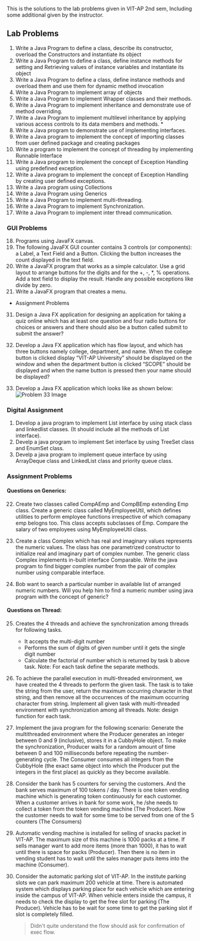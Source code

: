 This is the solutions to the lab problems given in VIT-AP 2nd sem, Including some additional given by the instructor.

## Lab Problems

1. Write a Java Program to define a class, describe its constructor, overload the Constructors
   and instantiate its object
2. Write a Java Program to define a class, define instance methods for setting and Retrieving
   values of instance variables and instantiate its object
3. Write a Java Program to define a class, define instance methods and overload them and use
   them for dynamic method invocation
4. Write a Java Program to implement array of objects
5. Write a Java Program to implement Wrapper classes and their methods.
6. Write a Java Program to implement inheritance and demonstrate use of method overriding.
7. Write a Java Program to implement multilevel inheritance by applying various access
   controls to its data members and methods. \*
8. Write a Java program to demonstrate use of implementing interfaces.
9. Write a Java program to implement the concept of importing classes from user defined
   package and creating packages
10. Write a program to implement the concept of threading by implementing Runnable Interface
11. Write a Java program to implement the concept of Exception Handling using predefined
    exception.
12. Write a Java program to implement the concept of Exception Handling by creating user defined exceptions.
13. Write a Java program using Collections
14. Write a Java Program using Generics
15. Write a Java Program to implement multi-threading.
16. Write a Java Program to implement Synchronization.
17. Write a Java Program to implement inter thread communication.

### GUI Problems

18. Programs using JavaFX canvas.
19. The following JavaFX GUI counter contains 3 controls (or components): a Label, a Text Field and a Button.
    Clicking the button increases the count displayed in the text field.
20. Write a JavaFX program that works as a simple calculator.
    Use a grid layout to arrange buttons for the digits and for the +, -, \*, % operations.
    Add a text field to display the result. Handle any possible exceptions like divide by zero.
21. Write a JavaFX program that creates a menu.

- Assignment Problems

31. Design a Java FX application for designing an application for taking a quiz online
    which has at least one question and four radio buttons for choices or answers and
    there should also be a button called submit to submit the answer?

32. Develop a Java FX application which has flow layout, and which has three buttons
    namely college, department, and name. When the college button is clicked display
    “VIT-AP University” should be displayed on the window and when the department
    button is clicked “SCOPE” should be displayed and when the name button is pressed
    then your name should be displayed?

33. Develop a Java FX application which looks like as shown below:
    ![Problem 33 Image](imgs/Questions/33Q.pngs)

### Digital Assignment

1. Develop a java program to implement List interface by using stack class and linkedlist classes. (It should include all the methods of List interface).
2. Develp a java program to implement Set interface by using TreeSet class and EnumSet class.
3. Develp a java program to implement queue interface by using ArrayDeque class and LinkedList class and priority queue class.

### Assignment Problems

#### Questions on Generics:

22. Create two classes called CompAEmp and CompBEmp extending Emp class. Create a
    generic class called MyEmployeeUtil, which defines utilities to perform employee
    functions irrespective of which comapany emp belogns too. This class accepts
    subclasses of Emp. Compare the salary of two employees using MyEmployeeUtil
    class.

23. Create a class Complex which has real and imaginary values represents the
    numeric values. The class has one parametrized constructor to initialize real and
    imaginary part of complex number. The generic class Complex implements in-built
    interface Comparable. Write the java program to find bigger complex number from
    the pair of complex number using comparable interface.

24. Bob want to search a particular number in available list of arranged numeric
    numbers. Will you help him to find a numeric number using java program with the
    concept of generic?

#### Questions on Thread:

25. Creates the 4 threads and achieve the synchronization among threads for following
    tasks.

    - It accepts the multi-digit number
    - Performs the sum of digits of given number until it gets the single digit
      number
    - Calculate the factorial of number which is returned by task b above task.
      Note: For each task define the separate methods.

26. To achieve the parallel execution in multi-threaded environment, we have created
    the 4 threads to perform the given task. The task is to take the string from the user,
    return the maximum occurring character in that string, and then remove all the
    occurrences of the maximum occurring character from string. Implement all given
    task with multi-threaded environment with synchronization among all threads.
    Note: design function for each task.

27. Implement the java program for the following scenario: Generate the multithreaded environment where the Producer generates an integer between 0 and 9
    (inclusive), stores it in a CubbyHole object. To make the synchronization, Producer
    waits for a random amount of time between 0 and 100 milliseconds before
    repeating the number-generating cycle. The Consumer consumes all integers from
    the CubbyHole (the exact same object into which the Producer put the integers in
    the first place) as quickly as they become available.

28. Consider the bank has 5 counters for serving the customers. And the bank serves
    maximum of 100 tokens / day. There is one token vending machine which is
    generating token continuously for each customer. When a customer arrives in bank
    for some work, he /she needs to collect a token from the token vending machine
    (The Producer). Now the customer needs to wait for some time to be served from
    one of the 5 counters (The Consumers)

29. Automatic vending machine is installed for selling of snacks packet in VIT-AP. The
    maximum size of this machine is 1000 packs at a time. If sells manager want to add
    more items (more than 1000), it has to wait until there is space for packs
    (Producer). Then there is no item in vending student has to wait until the sales
    manager puts items into the machine (Consumer).

30. Consider the automatic parking slot of VIT-AP. In the institute parking slots we can
    park maximum 200 vehicle at time. There is automated system which displays
    parking place for each vehicle which are entering inside the campus of VIT-AP.
    When vehicle enters inside the campus, it needs to check the display to get the free
    slot for parking (The Producer). Vehicle has to be wait for some time to get the
    parking slot if slot is completely filled.

    > Didn't quite understand the flow should ask for confirmation of exec flow.
